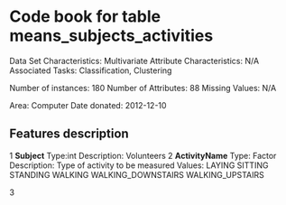 # Code book for table **means_subjects_activities**

Data Set Characteristics: Multivariate
Attribute Characteristics: N/A
Associated Tasks: Classification, Clustering

Number of instances: 180
Number of Attributes: 88
Missing Values: N/A

Area: Computer
Date donated: 2012-12-10

## Features description

1 **Subject**
  Type:int 
  Description: Volunteers
2 **ActivityName**
  Type: Factor
  Description: Type of activity to be measured
  Values: LAYING
          SITTING
          STANDING
          WALKING
          WALKING_DOWNSTAIRS
          WALKING_UPSTAIRS

3 
          
  
